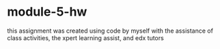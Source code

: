 # module-5-hw


this assignment was created using code by myself with the assistance of class activities, the xpert learning assist, and edx tutors
